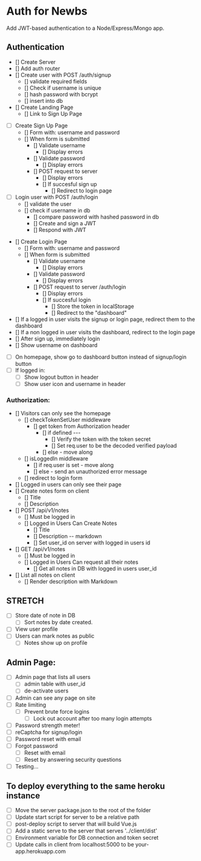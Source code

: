 # Auth for Newbs

Add JWT-based authentication to a Node/Express/Mongo app.

## Authentication
* [] Create Server
* [] Add auth router
* [] Create user with POST /auth/signup
	* [] validate required fields
	* [] Check if username is unique
	* [] hash password with bcrypt
	* [] insert into db
* [] Create Landing Page
	* [] Link to Sign Up Page
* [ ] Create Sign Up Page
	* [] Form with: username and password
	* [] When form is submitted
		* [] Validate username
			* [] Display errors
		* [] Validate password
			* [] Display errors
		* [] POST request to server
			* [] Display errors
			* [] If succesful sign up
				* [] Redirect to login page
* [ ] Login user with POST /auth/login
	* [] validate the user
	* [] check if username in db
		* [] compare password with hashed password in db
		* [] Create and sign a JWT
      * [] Respond with JWT
* [] Create Login Page
	* [] Form with: username and password
	* [] When form is submitted
		* [] Validate username
			* [] Display errors
		* [] Validate password
			* [] Display errors
		* [] POST request to server /auth/login
			* [] Display errors
			* [] If succesful login
				* [] Store the token in localStorage
				* [] Redirect to the "dashboard"
* [] If a logged in user visits the signup or login page, redirect them to the dashboard
* [] If a non logged in user visits the dashboard, redirect to the login page
* [] After sign up, immediately login
* [] Show username on dashboard
* [ ] On homepage, show go to dashboard button instead of signup/login button
* [ ] If logged in:
	* [ ] Show logout button in header
	* [ ] Show user icon and username in header

### Authorization:
* [] Visitors can only see the homepage
	* [] checkTokenSetUser middleware
		* [] get token from Authorization header
			* [] if defined ---
				* [] Verify the token with the token secret
				* [] Set req.user to be the decoded verified payload
			* [] else - move along
	* [] isLoggedIn middleware
		* [] if req.user is set - move along
		* [] else - send an unauthorized error message
	* [] redirect to login form
* [] Logged in users can only see their page
* [] Create notes form on client
	* [] Title
	* [] Description
* [] POST /api/v1/notes
	* [] Must be logged in
	* [] Logged in Users Can Create Notes
		* [] Title
		* [] Description -- markdown
		* [] Set user_id on server with logged in users id
* [] GET /api/v1/notes
	* [] Must be logged in
	* [] Logged in Users Can request all their notes 
		* [] Get all notes in DB with logged in users user_id
* [] List all notes on client
	* [] Render description with Markdown

## STRETCH

* [ ] Store date of note in DB
	* [ ] Sort notes by date created.
* [ ] View user profile
* [ ] Users can mark notes as public
	* [ ] Notes show up on profile

## Admin Page:
* [ ] Admin page that lists all users
	* [ ] admin table with user_id
	* [ ] de-activate users
* [ ] Admin can see any page on site
* [ ] Rate limiting
  * [ ] Prevent brute force logins
	* [ ] Lock out account after too many login attempts
* [ ] Password strength meter!
* [ ] reCaptcha for signup/login
* [ ] Password reset with email
* [ ] Forgot password
	* [ ] Reset with email
	* [ ] Reset by answering security questions
* [ ] Testing...

## To deploy everything to the same heroku instance

* [ ] Move the server package.json to the root of the folder
* [ ] Update start script for server to be a relative path
* [ ] post-deploy script to server that will build Vue.js
* [ ] Add a static serve to the server that serves '../client/dist'
* [ ] Environment variable for DB connection and token secret
* [ ] Update calls in client from localhost:5000 to be your-app.herokuapp.com